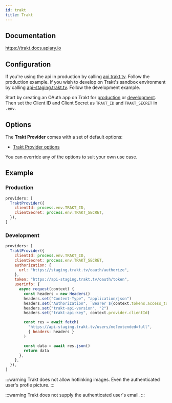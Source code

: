 ```yaml
---
id: trakt
title: Trakt
---
```


## Documentation

https://trakt.docs.apiary.io

## Configuration

If you're using the api in production by calling [api.trakt.tv](https://api.trakt.tv). Follow the production example. If you wish to develop on Trakt's sandbox environment by calling [api-staging.trakt.tv](https://api-staging.trakt.tv). Follow the development example.

Start by creating an OAuth app on Trakt for [production](https://trakt.tv/oauth/applications/new) or [development](https://staging.trakt.tv/oauth/applications/new). Then set the Client ID and Client Secret as `TRAKT_ID` and `TRAKT_SECRET` in `.env`.

## Options

The **Trakt Provider** comes with a set of default options:

- [Trakt Provider options](https://github.com/nextauthjs/next-auth/blob/main/src/providers/trakt.ts)

You can override any of the options to suit your own use case.

## Example

### Production

~~~js
providers: [
  TraktProvider({
    clientId: process.env.TRAKT_ID,
    clientSecret: process.env.TRAKT_SECRET,
  }),
]
~~~

### Development

~~~js
providers: [
  TraktProvider({
    clientId: process.env.TRAKT_ID,
    clientSecret: process.env.TRAKT_SECRET,
    authorization: {
      url: "https://staging.trakt.tv/oauth/authorize",
    },
    token: "https://api-staging.trakt.tv/oauth/token",
    userinfo: {
      async request(context) {
        const headers = new Headers()
        headers.set("Content-Type", "application/json")
        headers.set("Authorization", `Bearer ${context.tokens.access_token}`)
        headers.set("trakt-api-version", "2")
        headers.set("trakt-api-key", context.provider.clientId)

        const res = await fetch(
          "https://api-staging.trakt.tv/users/me?extended=full",
          { headers: headers }
        )

        const data = await res.json()
        return data
      },
    },
  }),
]
~~~

:::warning
Trakt does not allow hotlinking images. Even the authenticated user's profie picture.
:::

:::warning
Trakt does not supply the authenticated user's email.
:::
